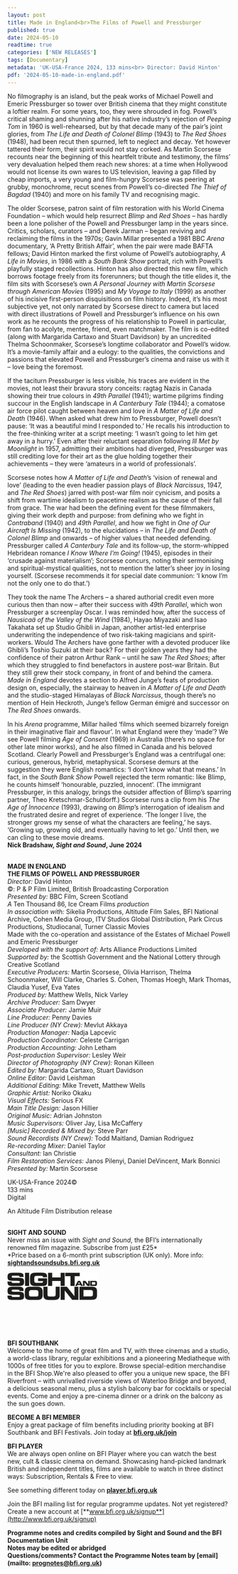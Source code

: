```yaml
---
layout: post
title: Made in England<br>The Films of Powell and Pressburger
published: true
date: 2024-05-10
readtime: true
categories: ['NEW RELEASES']
tags: [Documentary]
metadata: 'UK-USA-France 2024, 133 mins<br> Director: David Hinton'
pdf: '2024-05-10-made-in-england.pdf'
---
```



No filmography is an island, but the peak works of Michael Powell and Emeric Pressburger so tower over British cinema that they might constitute a loftier realm. For some years, too, they were shrouded in fog. Powell’s critical shaming and shunning after his native industry’s rejection of _Peeping Tom_ in 1960 is well-rehearsed, but by that decade many of the pair’s joint glories, from _The Life and_ _Death of Colonel Blimp_ (1943) to _The Red Shoes_ (1948), had been recut then spurned, left to neglect and decay. Yet however tattered their form, their spirit would not stay corked. As Martin Scorsese recounts near the beginning of this heartfelt tribute and testimony, the films’ very devaluation helped them reach new shores: at a time when Hollywood would not license its own wares to US television, leaving a gap filled by cheap imports, a very young and film-hungry Scorsese was peering at grubby, monochrome, recut scenes from Powell’s co-directed _The Thief of Bagdad_ (1940) and more on his family TV and recognising magic.

The older Scorsese, patron saint of film restoration with his World Cinema Foundation – which would help resurrect _Blimp_ and _Red Shoes_ – has hardly been a lone polisher of the Powell and Pressburger lamp in the years since. Critics, scholars, curators – and Derek Jarman – began reviving and reclaiming the films in the 1970s; Gavin Millar presented a 1981 BBC _Arena_ documentary, ‘A Pretty British Affair’, when the pair were made BAFTA fellows; David Hinton marked the first volume of Powell’s autobiography, _A Life in Movies_, in 1986 with a _South_ _Bank_ _Show_ portrait, rich with Powell’s playfully staged recollections. Hinton has also directed this new film, which borrows footage freely from its forerunners; but though the title elides it, the film sits with Scorsese’s own _A Personal Journey with Martin Scorsese through American Movies_ (1995) and _My Voyage to Italy_ (1999) as another of his incisive first-person disquisitions on film history. Indeed, it’s his most subjective yet, not only narrated by Scorsese direct to camera but laced with direct illustrations of Powell and Pressburger’s influence on his own work as he recounts the progress of his relationship to Powell in particular, from fan to acolyte, mentee, friend, even matchmaker. The film is co-edited (along with Margarida Cartaxo and Stuart Davidson) by an uncredited Thelma Schoonmaker, Scorsese’s longtime collaborator and Powell’s widow. It’s a movie-family affair and a eulogy: to the qualities, the convictions and passions that elevated Powell and Pressburger’s cinema and raise us with it – love being the foremost.

If the taciturn Pressburger is less visible, his traces are evident in the movies, not least their bravura story conceits: ragtag Nazis in Canada showing their true colours in _49th Parallel_ (1941); wartime pilgrims finding succour in the English landscape in _A Canterbury Tale_ (1944); a comatose air force pilot caught between heaven and love in _A Matter of Life and Death_ (1946). When asked what drew him to Pressburger, Powell doesn’t pause: ‘It was a beautiful mind I responded to.’ He recalls his introduction to the free-thinking writer at a script meeting: ‘I wasn’t going to let him get away in a hurry.’ Even after their reluctant separation following _Ill Met_ _by Moonlight_ in 1957, admitting their ambitions had diverged, Pressburger was still crediting love for their art as the glue holding together their achievements – they were ‘amateurs in a world of professionals’.

Scorsese notes how _A Matter of Life and Death_’s ‘vision of renewal and love’ (leading to the even headier passion plays of _Black Narcissus_, 1947, and _The Red_ _Shoes_) jarred with post-war film noir cynicism, and posits a shift from wartime idealism to peacetime realism as the cause of their fall from grace. The war had been the defining event for these filmmakers, giving their work depth and purpose: from defining who we fight in _Contraband_ (1940) and _49th Parallel_, and how we fight in _One of Our Aircraft Is Missing_ (1942), to the elucidations – in _The Life and Death_ _of Colonel Blimp_ and onwards – of higher values that needed defending. Pressburger called _A Canterbury Tale_ and its follow-up, the storm-whipped Hebridean romance _I Know Where I’m Going!_ (1945), episodes in their ‘crusade against materialism’; Scorsese concurs, noting their sermonising and spiritual-mystical qualities, not to mention the latter’s sheer joy in losing yourself. (Scorsese recommends it for special date communion: ‘I know I’m not the only one to do that.’)

They took the name The Archers – a shared authorial credit even more curious then than now – after their success with _49th Parallel_, which won Pressburger a screenplay Oscar. I was reminded how, after the success of _Nausicaä of the Valley_ _of the Wind_ (1984), Hayao Miyazaki and Isao Takahata set up Studio Ghibli in Japan, another artist-led enterprise underwriting the independence of two risk-taking magicians and spirit-workers. Would The Archers have gone farther with a devoted producer like Ghibli’s Toshio Suzuki at their back? For their golden years they had the confidence of their patron Arthur Rank – until he saw _The Red Shoes_; after which they struggled to find benefactors in austere post-war Britain. But they still grew their stock company, in front of and behind the camera. _Made in England_ devotes a section to Alfred Junge’s feats of production design on, especially, the stairway to heaven in _A Matter of Life and Death_ and the studio-staged Himalayas of _Black Narcissus_, though there’s no mention of Hein Heckroth, Junge’s fellow German émigré and successor on _The Red Shoes_ onwards.

In his _Arena_ programme, Millar hailed ‘films which seemed bizarrely foreign in their imaginative flair and flavour’. In what England were they ‘made’? We see Powell filming _Age of Consent_ (1969) in Australia (there’s no space for other late minor works), and he also filmed in Canada and his beloved Scotland. Clearly Powell and Pressburger’s England was a centrifugal one: curious, generous, hybrid, metaphysical. Scorsese demurs at the suggestion they were English romantics: ‘I don’t know what that means.’ In fact, in the _South Bank Show_ Powell rejected the term romantic: like Blimp, he counts himself ‘honourable, puzzled, innocent’. (The immigrant Pressburger, in this analogy, brings the outsider affection of Blimp’s sparring partner, Theo Kretschmar-Schuldorff.) Scorsese runs a clip from his  _The Age of Innocence_ (1993), drawing on _Blimp_’s interrogation of idealism and the frustrated desire and regret of experience. ‘The longer I live, the stronger grows my sense of what the characters are feeling,’ he says. ‘Growing up, growing old, and eventually having to let go.’ Until then, we can cling to these movie dreams.  
**Nick Bradshaw, _Sight and Sound_, June 2024**
<br><br>

**MADE IN ENGLAND  
THE FILMS OF POWELL AND PRESSBURGER**<br>
_Director:_ David Hinton<br>
©: P & P Film Limited,  British Broadcasting Corporation<br>
_Presented by:_ BBC Film, Screen Scotland<br>
_A_ Ten Thousand 86, Ice Cream Films _production_<br>
_In association with:_ Sikelia Productions, Altitude Film Sales, BFI National Archive, Cohen Media Group, ITV Studios Global Distribution, Park Circus Productions, Studiocanal, Turner Classic Movies<br>
Made with the co-operation and assistance of the Estates of Michael Powell and  Emeric Pressburger<br>
_Developed with the support of:_  Arts Alliance Productions Limited<br>
_Supported by:_ the Scottish Government and the National Lottery through Creative Scotland<br>
_Executive Producers:_ Martin Scorsese,  Olivia Harrison, Thelma Schoonmaker, Will Clarke, Charles S. Cohen, Thomas Hoegh, Mark Thomas, Claudia Yusef, Eva Yates<br>
_Produced by:_ Matthew Wells, Nick Varley<br>
_Archive Producer:_ Sam Dwyer<br>
_Associate Producer:_ Jamie Muir<br>
_Line Producer:_ Penny Davies<br>
_Line Producer (NY Crew):_ Mevlut Akkaya<br>
_Production Manager:_ Nadja Lapcevic<br>
_Production Coordinator:_ Celeste Carrigan<br>
_Production Accounting:_ John Letham<br>
_Post-production Supervisor:_ Lesley Weir<br>
_Director of Photography (NY Crew):_  Ronan Killeen<br>
_Edited by:_ Margarida Cartaxo,  Stuart Davidson<br>
_Online Editor:_ David Leishman<br>
_Additional Editing:_ Mike Trevett,  Matthew Wells<br>
_Graphic Artist:_ Noriko Okaku<br>
_Visual Effects:_ Serious FX<br>
_Main Title Design:_ Jason Hillier<br>
_Original Music:_ Adrian Johnston<br>
_Music Supervisors:_ Oliver Jay,  Lisa McCaffery<br>
_[Music] Recorded & Mixed by:_ Steve Parr<br>
_Sound Recordists (NY Crew):_ Todd Maitland, Damian Rodriguez<br>
_Re-recording Mixer:_ Daniel Taylor<br>
_Consultant:_ Ian Christie<br>
_Film Restoration Services:_ Janos Pilenyi, Daniel DeVincent, Mark Bonnici<br>
_Presented by:_ Martin Scorsese<br>

UK-USA-France 2024©<br>
133 mins<br>
Digital<br>

An Altitude Film Distribution release<br>
<br>

**SIGHT AND SOUND**<br>
Never miss an issue with _Sight and Sound_, the BFI’s internationally renowned film magazine. Subscribe from just £25*<br>
*Price based on a 6-month print subscription (UK only). More info: [**sightandsoundsubs.bfi.org.uk**](https://sightandsoundsubs.bfi.org.uk/subscribe)

<img style="float: left;" src="/img/sight-and-sound.jpg" width="40%" height="40%"><br><br><br><br><br><br><br><br>

**BFI SOUTHBANK**  
Welcome to the home of great film and TV, with three cinemas and a studio, a world-class library, regular exhibitions and a pioneering Mediatheque with 1000s of free titles for you to explore. Browse special-edition merchandise in the BFI Shop.We&#39;re also pleased to offer you a unique new space, the BFI Riverfront – with unrivalled riverside views of Waterloo Bridge and beyond, a delicious seasonal menu, plus a stylish balcony bar for cocktails or special events. Come and enjoy a pre-cinema dinner or a drink on the balcony as the sun goes down.  

**BECOME A BFI MEMBER**  
Enjoy a great package of film benefits including priority booking at BFI Southbank and BFI Festivals. Join today at [**bfi.org.uk/join**](http://www.bfi.org.uk/join)  

**BFI PLAYER**  
 We are always open online on BFI Player where you can watch the best new, cult &amp; classic cinema on demand. Showcasing hand-picked landmark British and independent titles, films are available to watch in three distinct ways: Subscription, Rentals &amp; Free to view.  

See something different today on [**player.bfi.org.uk**](https://player.bfi.org.uk)  

Join the BFI mailing list for regular programme updates. Not yet registered? Create a new account at [**www.bfi.org.uk/signup**](http://www.bfi.org.uk/signup)

**Programme notes and credits compiled by Sight and Sound and the BFI Documentation Unit  
Notes may be edited or abridged  
Questions/comments? Contact the Programme Notes team by [email](mailto: prognotes@bfi.org.uk)**

<!--stackedit_data:
eyJoaXN0b3J5IjpbMTEzOTkxMzUwMywtMTc3ODIzMzIxMV19
-->